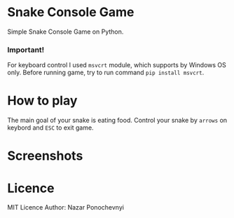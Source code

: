 # Snake Console Game
Simple Snake Console Game on Python.

### Important!
For keyboard control I used `msvcrt` module, which supports by Windows OS only.
Before running game, try to run command `pip install msvcrt`.

# How to play
The main goal of your snake is eating food.
Control your snake by `arrows` on keybord and `ESC` to exit game.

# Screenshots

# Licence
MIT Licence
Author: Nazar Ponochevnyi
